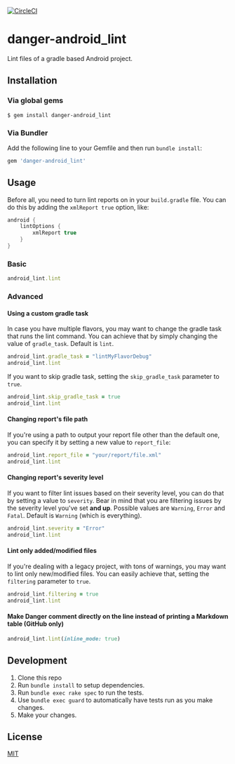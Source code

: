 [![CircleCI](https://circleci.com/gh/loadsmart/danger-android_lint.svg?style=svg)](https://circleci.com/gh/loadsmart/danger-android_lint)

# danger-android_lint

Lint files of a gradle based Android project.

## Installation

### Via global gems

```
$ gem install danger-android_lint
```

### Via Bundler

Add the following line to your Gemfile and then run `bundle install`:

```rb
gem 'danger-android_lint'
```

## Usage

Before all, you need to turn lint reports on in your `build.gradle` file. You can do this by adding the `xmlReport true` option, like:

```gradle
android {
    lintOptions {
        xmlReport true
    }
}
```

### Basic

```rb
android_lint.lint
```

### Advanced

#### Using a custom gradle task

In case you have multiple flavors, you may want to change the gradle task that runs the lint command. You can achieve that by simply changing the value of `gradle_task`. Default is `lint`.

```rb
android_lint.gradle_task = "lintMyFlavorDebug"
android_lint.lint
```

If you want to skip gradle task, setting the `skip_gradle_task` parameter to `true`.

```rb
android_lint.skip_gradle_task = true
android_lint.lint
```

#### Changing report's file path

If you're using a path to output your report file other than the default one, you can specify it by setting a new value to `report_file`:

```rb
android_lint.report_file = "your/report/file.xml"
android_lint.lint
```

#### Changing report's severity level

If you want to filter lint issues based on their severity level, you can do that by setting a value to `severity`. Bear in mind that you are filtering issues by the severity level you've set **and up**. Possible values are `Warning`, `Error` and `Fatal`. Default is `Warning` (which is everything).

```rb
android_lint.severity = "Error"
android_lint.lint
```

#### Lint only added/modified files

If you're dealing with a legacy project, with tons of warnings, you may want to lint only new/modified files. You can easily achieve that, setting the `filtering` parameter to `true`.

```rb
android_lint.filtering = true
android_lint.lint
```

#### Make Danger comment directly on the line instead of printing a Markdown table (GitHub only)

```rb
android_lint.lint(inline_mode: true)
```

## Development

1. Clone this repo
2. Run `bundle install` to setup dependencies.
3. Run `bundle exec rake spec` to run the tests.
4. Use `bundle exec guard` to automatically have tests run as you make changes.
5. Make your changes.

## License

[MIT](https://raw.githubusercontent.com/loadsmart/danger-android_lint/master/LICENSE.txt)
